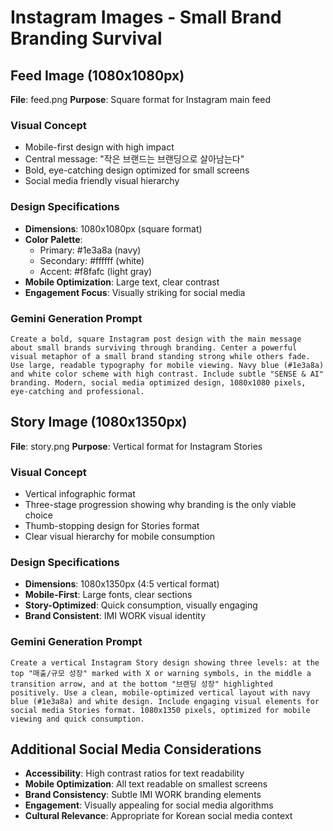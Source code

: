 # Instagram Images - Small Brand Branding Survival

## Feed Image (1080x1080px)
**File**: feed.png
**Purpose**: Square format for Instagram main feed

### Visual Concept
- Mobile-first design with high impact
- Central message: "작은 브랜드는 브랜딩으로 살아남는다"
- Bold, eye-catching design optimized for small screens
- Social media friendly visual hierarchy

### Design Specifications
- **Dimensions**: 1080x1080px (square format)
- **Color Palette**: 
  - Primary: #1e3a8a (navy)
  - Secondary: #ffffff (white)
  - Accent: #f8fafc (light gray)
- **Mobile Optimization**: Large text, clear contrast
- **Engagement Focus**: Visually striking for social media

### Gemini Generation Prompt
```
Create a bold, square Instagram post design with the main message about small brands surviving through branding. Center a powerful visual metaphor of a small brand standing strong while others fade. Use large, readable typography for mobile viewing. Navy blue (#1e3a8a) and white color scheme with high contrast. Include subtle "SENSE & AI" branding. Modern, social media optimized design, 1080x1080 pixels, eye-catching and professional.
```

## Story Image (1080x1350px)  
**File**: story.png
**Purpose**: Vertical format for Instagram Stories

### Visual Concept
- Vertical infographic format
- Three-stage progression showing why branding is the only viable choice
- Thumb-stopping design for Stories format
- Clear visual hierarchy for mobile consumption

### Design Specifications
- **Dimensions**: 1080x1350px (4:5 vertical format)
- **Mobile-First**: Large fonts, clear sections
- **Story-Optimized**: Quick consumption, visually engaging
- **Brand Consistent**: IMI WORK visual identity

### Gemini Generation Prompt
```
Create a vertical Instagram Story design showing three levels: at the top "매출/규모 성장" marked with X or warning symbols, in the middle a transition arrow, and at the bottom "브랜딩 성장" highlighted positively. Use a clean, mobile-optimized vertical layout with navy blue (#1e3a8a) and white design. Include engaging visual elements for social media Stories format. 1080x1350 pixels, optimized for mobile viewing and quick consumption.
```

## Additional Social Media Considerations
- **Accessibility**: High contrast ratios for text readability
- **Mobile Optimization**: All text readable on smallest screens
- **Brand Consistency**: Subtle IMI WORK branding elements
- **Engagement**: Visually appealing for social media algorithms
- **Cultural Relevance**: Appropriate for Korean social media context